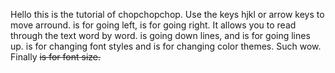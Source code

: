 Hello this is the tutorial of chopchopchop. Use the keys hjkl or arrow keys to move arround. <h or arrow-left> is for going left, <l or arrow-right> is for going right. It allows you to read through the text word by word. <j or arrow-down> is going down lines, and <k or arrow-up> is for going lines up. <f> is for changing font styles and <t> is for changing color themes. Such wow. Finally <s> is for font size.

